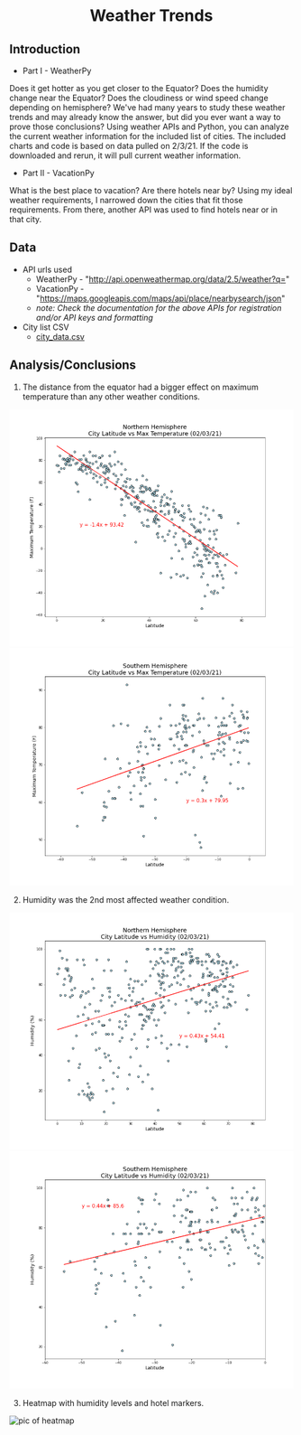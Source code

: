 <h1 align='center'>Weather Trends</h1>

<h2>Introduction</h2>

  - Part I - WeatherPy

Does it get hotter as you get closer to the Equator? Does the humidity change near the Equator? Does the cloudiness or wind speed change depending on hemisphere? We've had many years to study these weather trends and may already know the answer, but did you ever want a way to prove those conclusions? Using weather APIs and Python, you can analyze the current weather information for the included list of cities. The included charts and code is based on data pulled on 2/3/21. If the code is downloaded and rerun, it will pull current weather information.

  - Part II - VacationPy

What is the best place to vacation? Are there hotels near by? Using my ideal weather requirements, I narrowed down the cities that fit those requirements. From there, another API was used to find hotels near or in that city. 

<h2>Data</h2>

  - API urls used
     - WeatherPy - "http://api.openweathermap.org/data/2.5/weather?q="
     - VacationPy - "https://maps.googleapis.com/maps/api/place/nearbysearch/json"
     - *note: Check the documentation for the above APIs for registration and/or API keys and formatting*
  - City list CSV
    - [city_data.csv](city_data.csv)

<h2>Analysis/Conclusions</h2>

1. The distance from the equator had a bigger effect on maximum temperature than any other weather conditions.

![pic of chart](Images/lat_vs_temp_north.png)
![pic of chart south](Images/lat_vs_temp_south.png)

2. Humidity was the 2nd most affected weather condition.

![pic of chart](Images/lat_vs_humid_north.png)
![pic of chart south](Images/lat_vs_humid_south.png)

3. Heatmap with humidity levels and hotel markers.

![pic of heatmap](Images/'humidity_heatma_with_hotel_markers.png')
